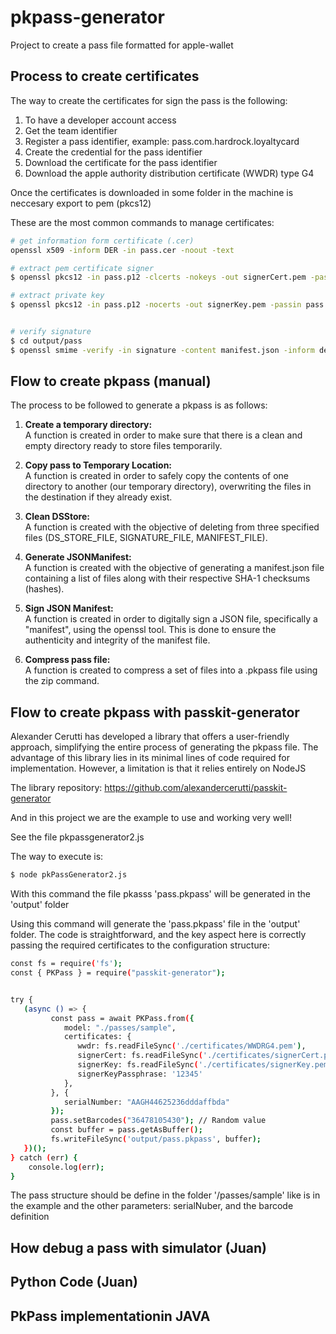 # pkpass-generator
Project to create a pass file formatted for apple-wallet

## Process to create certificates

The way to create the certificates for sign the pass is the following:

1. To have a developer account access
2. Get the team identifier
3. Register a pass identifier, example: pass.com.hardrock.loyaltycard
4. Create the credential for the pass identifier
5. Download the certificate for the pass identifier 
6. Download the apple authority distribution certificate (WWDR) type G4

Once the certificates is downloaded in some folder in the machine is neccesary export to pem (pkcs12)

These are the most common commands to manage certificates:

```bash
# get information form certificate (.cer)
openssl x509 -inform DER -in pass.cer -noout -text

# extract pem certificate signer 
$ openssl pkcs12 -in pass.p12 -clcerts -nokeys -out signerCert.pem -passin pass:12345 -info -legacy

# extract private key
$ openssl pkcs12 -in pass.p12 -nocerts -out signerKey.pem -passin pass:12345 -passout pass:12345 -info -legacy


# verify signature
$ cd output/pass
$ openssl smime -verify -in signature -content manifest.json -inform der -noverify
```

## Flow to create pkpass (manual)

The process to be followed to generate a pkpass is as follows:

1. **Create a temporary directory:**  
   A function is created in order to make sure that there is a clean and empty directory ready to store files temporarily.

2. **Copy pass to Temporary Location:**  
   A function is created in order to safely copy the contents of one directory to another (our temporary directory), overwriting the files in the destination if they already exist.

3. **Clean DSStore:**  
   A function is created with the objective of deleting from three specified files (DS_STORE_FILE, SIGNATURE_FILE, MANIFEST_FILE).

4. **Generate JSONManifest:**  
   A function is created with the objective of generating a manifest.json file containing a list of files along with their respective SHA-1 checksums (hashes).

5. **Sign JSON Manifest:**  
   A function is created in order to digitally sign a JSON file, specifically a "manifest", using the openssl tool. This is done to ensure the authenticity and integrity of the manifest file.

6. **Compress pass file:**  
   A function is created to compress a set of files into a .pkpass file using the zip command. 


## Flow to create pkpass with passkit-generator

Alexander Cerutti has developed a library that offers a user-friendly approach, simplifying the entire process of generating the pkpass file. The advantage of this library lies in its minimal lines of code required for implementation. However, a limitation is that it relies entirely on NodeJS

The library repository:
https://github.com/alexandercerutti/passkit-generator

And in this project we are the example to use and working very well!

See the file pkpassgenerator2.js

The way to execute is:

```bash
$ node pkPassGenerator2.js
```

With this command the file pkasss 'pass.pkpass' will be generated in the 'output' folder

Using this command will generate the 'pass.pkpass' file in the 'output' folder. The code is straightforward, and the key aspect here is correctly passing the required certificates to the configuration structure:

```bash
const fs = require('fs');
const { PKPass } = require("passkit-generator");


try {
   (async () => {
         const pass = await PKPass.from({
            model: "./passes/sample",
            certificates: {
               wwdr: fs.readFileSync('./certificates/WWDRG4.pem'),
               signerCert: fs.readFileSync('./certificates/signerCert.pem'),
               signerKey: fs.readFileSync('./certificates/signerKey.pem'),
               signerKeyPassphrase: '12345'
            },
         }, {
            serialNumber: "AAGH44625236dddaffbda"
         });
         pass.setBarcodes("36478105430"); // Random value
         const buffer = pass.getAsBuffer();
         fs.writeFileSync('output/pass.pkpass', buffer);
   })();
} catch (err) {
	console.log(err);
}
```

The pass structure should be define in the folder '/passes/sample' like is in the example
and the other parameters: serialNuber, and the barcode definition


## How debug a pass with simulator (Juan)


## Python Code (Juan)


## PkPass implementationin JAVA
